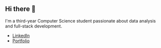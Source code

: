 ## Hi there 👋

I'm a third-year Computer Science student passionate about data analysis and full-stack development.

- [LinkedIn]([https://www.linkedin.com/in/ruhanimittal/])
- [Portfolio]([https://ruhanimittal.netlify.app])

<!--
**RuhaniMittal29/RuhaniMittal29** is a ✨ _special_ ✨ repository because its `README.md` (this file) appears on your GitHub profile.

Here are some ideas to get you started:

- 🔭 I’m currently working on ...
- 🌱 I’m currently learning ...
- 👯 I’m looking to collaborate on ...
- 📫 [LinkedIn]([https://www.linkedin.com/in/ruhanimittal/])
- [Portfolio]([https://ruhanimittal.netlify.app])
- ⚡ Fun fact: ...
-->
